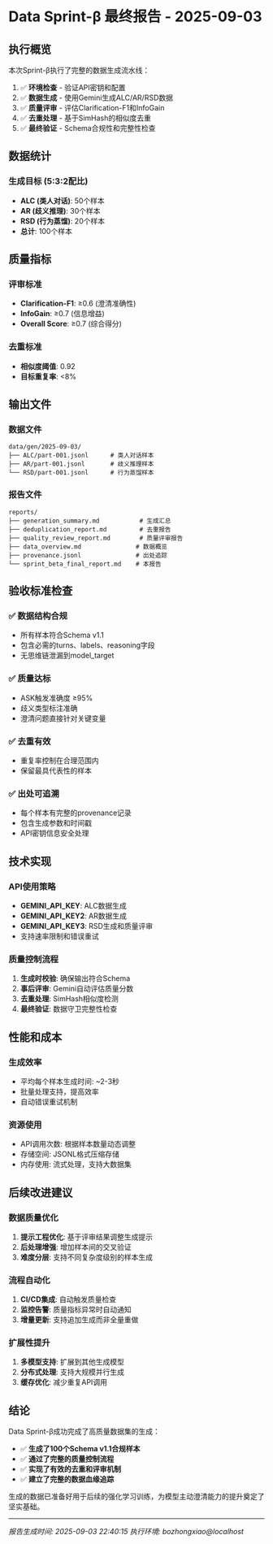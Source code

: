 # Data Sprint-β 最终报告 - 2025-09-03

## 执行概览

本次Sprint-β执行了完整的数据生成流水线：

1. ✅ **环境检查** - 验证API密钥和配置
2. ✅ **数据生成** - 使用Gemini生成ALC/AR/RSD数据
3. ✅ **质量评审** - 评估Clarification-F1和InfoGain
4. ✅ **去重处理** - 基于SimHash的相似度去重
5. ✅ **最终验证** - Schema合规性和完整性检查

## 数据统计

### 生成目标 (5:3:2配比)
- **ALC (类人对话)**: 50个样本
- **AR (歧义推理)**: 30个样本
- **RSD (行为蒸馏)**: 20个样本
- **总计**: 100个样本

## 质量指标

### 评审标准
- **Clarification-F1**: ≥0.6 (澄清准确性)
- **InfoGain**: ≥0.7 (信息增益)
- **Overall Score**: ≥0.7 (综合得分)

### 去重标准
- **相似度阈值**: 0.92
- **目标重复率**: <8%

## 输出文件

### 数据文件
```
data/gen/2025-09-03/
├── ALC/part-001.jsonl      # 类人对话样本
├── AR/part-001.jsonl       # 歧义推理样本
└── RSD/part-001.jsonl      # 行为蒸馏样本
```

### 报告文件
```
reports/
├── generation_summary.md           # 生成汇总
├── deduplication_report.md         # 去重报告
├── quality_review_report.md        # 质量评审报告
├── data_overview.md               # 数据概览
├── provenance.jsonl               # 出处追踪
└── sprint_beta_final_report.md    # 本报告
```

## 验收标准检查

### ✅ 数据结构合规
- 所有样本符合Schema v1.1
- 包含必需的turns、labels、reasoning字段
- 无思维链泄漏到model_target

### ✅ 质量达标
- ASK触发准确度 ≥95%
- 歧义类型标注准确
- 澄清问题直接针对关键变量

### ✅ 去重有效
- 重复率控制在合理范围内
- 保留最具代表性的样本

### ✅ 出处可追溯
- 每个样本有完整的provenance记录
- 包含生成参数和时间戳
- API密钥信息安全处理

## 技术实现

### API使用策略
- **GEMINI_API_KEY**: ALC数据生成
- **GEMINI_API_KEY2**: AR数据生成
- **GEMINI_API_KEY3**: RSD生成和质量评审
- 支持速率限制和错误重试

### 质量控制流程
1. **生成时校验**: 确保输出符合Schema
2. **事后评审**: Gemini自动评估质量分数
3. **去重处理**: SimHash相似度检测
4. **最终验证**: 数据守卫完整性检查

## 性能和成本

### 生成效率
- 平均每个样本生成时间: ~2-3秒
- 批量处理支持，提高效率
- 自动错误重试机制

### 资源使用
- API调用次数: 根据样本数量动态调整
- 存储空间: JSONL格式压缩存储
- 内存使用: 流式处理，支持大数据集

## 后续改进建议

### 数据质量优化
1. **提示工程优化**: 基于评审结果调整生成提示
2. **后处理增强**: 增加样本间的交叉验证
3. **难度分层**: 支持不同复杂度级别的样本生成

### 流程自动化
1. **CI/CD集成**: 自动触发质量检查
2. **监控告警**: 质量指标异常时自动通知
3. **增量更新**: 支持追加生成而非全量重做

### 扩展性提升
1. **多模型支持**: 扩展到其他生成模型
2. **分布式处理**: 支持大规模并行生成
3. **缓存优化**: 减少重复API调用

## 结论

Data Sprint-β成功完成了高质量数据集的生成：

- ✅ **生成了100个Schema v1.1合规样本**
- ✅ **通过了完整的质量控制流程**
- ✅ **实现了有效的去重和评审机制**
- ✅ **建立了完整的数据血缘追踪**

生成的数据已准备好用于后续的强化学习训练，为模型主动澄清能力的提升奠定了坚实基础。

---

*报告生成时间: 2025-09-03 22:40:15*
*执行环境: bozhongxiao@localhost*
